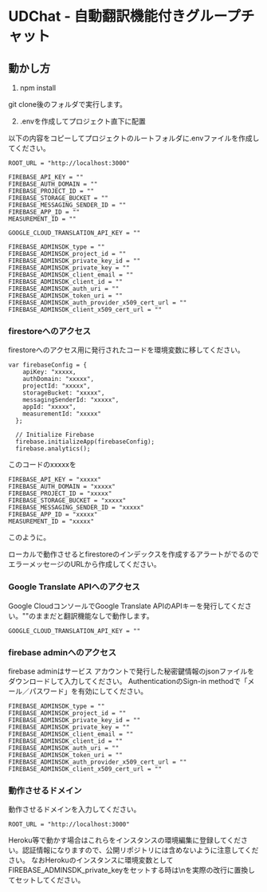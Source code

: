 # UDChat - 自動翻訳機能付きグループチャット

## 動かし方
1. npm install

git clone後のフォルダで実行します。

2. .envを作成してプロジェクト直下に配置

以下の内容をコピーしてプロジェクトのルートフォルダに.envファイルを作成してください。

```
ROOT_URL = "http://localhost:3000"

FIREBASE_API_KEY = ""
FIREBASE_AUTH_DOMAIN = ""
FIREBASE_PROJECT_ID = ""
FIREBASE_STORAGE_BUCKET = ""
FIREBASE_MESSAGING_SENDER_ID = ""
FIREBASE_APP_ID = ""
MEASUREMENT_ID = ""

GOOGLE_CLOUD_TRANSLATION_API_KEY = ""

FIREBASE_ADMINSDK_type = ""
FIREBASE_ADMINSDK_project_id = ""
FIREBASE_ADMINSDK_private_key_id = ""
FIREBASE_ADMINSDK_private_key = ""
FIREBASE_ADMINSDK_client_email = ""
FIREBASE_ADMINSDK_client_id = ""
FIREBASE_ADMINSDK_auth_uri = ""
FIREBASE_ADMINSDK_token_uri = ""
FIREBASE_ADMINSDK_auth_provider_x509_cert_url = ""
FIREBASE_ADMINSDK_client_x509_cert_url = ""
```
### firestoreへのアクセス

firestoreへのアクセス用に発行されたコードを環境変数に移してください。

```
var firebaseConfig = {
    apiKey: "xxxxx,
    authDomain: "xxxxx",
    projectId: "xxxxx",
    storageBucket: "xxxxx",
    messagingSenderId: "xxxxx",
    appId: "xxxxx",
    measurementId: "xxxxx"
  };
  
  // Initialize Firebase
  firebase.initializeApp(firebaseConfig);
  firebase.analytics();
```
このコードのxxxxxを
```
FIREBASE_API_KEY = "xxxxx"
FIREBASE_AUTH_DOMAIN = "xxxxx"
FIREBASE_PROJECT_ID = "xxxxx"
FIREBASE_STORAGE_BUCKET = "xxxxx"
FIREBASE_MESSAGING_SENDER_ID = "xxxxx"
FIREBASE_APP_ID = "xxxxx"
MEASUREMENT_ID = "xxxxx"
```
このように。

ローカルで動作させるとfirestoreのインデックスを作成するアラートがでるのでエラーメッセージのURLから作成してください。

### Google Translate APIへのアクセス

Google CloudコンソールでGoogle Translate APIのAPIキーを発行してください。""のままだと翻訳機能なしで動作します。

`GOOGLE_CLOUD_TRANSLATION_API_KEY = ""`

### firebase adminへのアクセス

firebase adminはサービス アカウントで発行した秘密鍵情報のjsonファイルをダウンロードして入力してください。
AuthenticationのSign-in methodで「メール／パスワード」を有効にしてください。

```
FIREBASE_ADMINSDK_type = ""
FIREBASE_ADMINSDK_project_id = ""
FIREBASE_ADMINSDK_private_key_id = ""
FIREBASE_ADMINSDK_private_key = ""
FIREBASE_ADMINSDK_client_email = ""
FIREBASE_ADMINSDK_client_id = ""
FIREBASE_ADMINSDK_auth_uri = ""
FIREBASE_ADMINSDK_token_uri = ""
FIREBASE_ADMINSDK_auth_provider_x509_cert_url = ""
FIREBASE_ADMINSDK_client_x509_cert_url = ""
```

### 動作させるドメイン

動作させるドメインを入力してください。

`ROOT_URL = "http://localhost:3000"`

Heroku等で動かす場合はこれらをインスタンスの環境編集に登録してください。認証情報になりますので、公開リポジトリには含めないように注意してください。
なおHerokuのインスタンスに環境変数としてFIREBASE_ADMINSDK_private_keyをセットする時は\nを実際の改行に置換してセットしてください。




